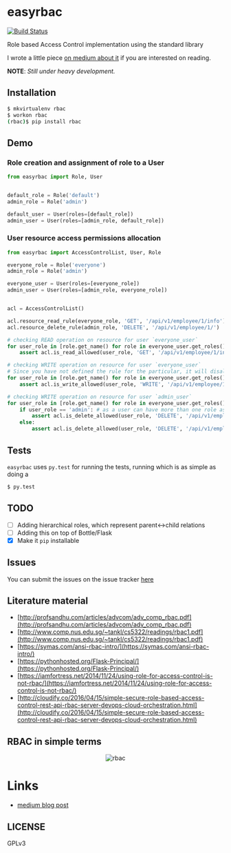 # easyrbac

[![Build Status](https://travis-ci.org/prodicus/easyrbac.svg?branch=master)](https://travis-ci.org/prodicus/rbac)

Role based Access Control implementation using the standard library

I wrote a little piece [on medium about it](https://medium.com/@tasdikrahman/implementing-role-based-access-control-a2bbcb4dfdb0) if you are interested on reading.

**NOTE**: _Still under heavy development._

## Installation

```bash
$ mkvirtualenv rbac
$ workon rbac
(rbac)$ pip install rbac
```

## Demo

### Role creation and assignment of role to a User

```python
from easyrbac import Role, User


default_role = Role('default')
admin_role = Role('admin')

default_user = User(roles=[default_role])
admin_user = User(roles=[admin_role, default_role])
```

### User resource access permissions allocation

```python
from easyrbac import AccessControlList, User, Role

everyone_role = Role('everyone')
admin_role = Role('admin')

everyone_user = User(roles=[everyone_role])
admin_user = User(roles=[admin_role, everyone_role])


acl = AccessControlList()

acl.resource_read_rule(everyone_role, 'GET', '/api/v1/employee/1/info')
acl.resource_delete_rule(admin_role, 'DELETE', '/api/v1/employee/1/')

# checking READ operation on resource for user `everyone_user`
for user_role in [role.get_name() for role in everyone_user.get_roles()]:
    assert acl.is_read_allowed(user_role, 'GET', '/api/v1/employee/1/info') == True

# checking WRITE operation on resource for user `everyone_user`
# Since you have not defined the rule for the particular, it will disallow any such operation by default.
for user_role in [role.get_name() for role in everyone_user.get_roles()]:
    assert acl.is_write_allowed(user_role, 'WRITE', '/api/v1/employee/1/info') == False

# checking WRITE operation on resource for user `admin_user`
for user_role in [role.get_name() for role in everyone_user.get_roles()]:
    if user_role == 'admin': # as a user can have more than one role assigned to them
        assert acl.is_delete_allowed(user_role, 'DELETE', '/api/v1/employee/1/') == True
    else:
        assert acl.is_delete_allowed(user_role, 'DELETE', '/api/v1/employee/1/') == False
```

## Tests

`easyrbac` uses `py.test` for running the tests, running which is as simple as doing a

```bash
$ py.test
```

## TODO

- [ ] Adding hierarchical roles, which represent parent<->child relations
- [ ] Adding this on top of Bottle/Flask
- [x] Make it `pip` installable

## Issues

You can submit the issues on the issue tracker [here](https://github.com/prodicus/rbac/issues)

## Literature material

- [http://profsandhu.com/articles/advcom/adv_comp_rbac.pdf](http://profsandhu.com/articles/advcom/adv_comp_rbac.pdf)
- [http://www.comp.nus.edu.sg/~tankl/cs5322/readings/rbac1.pdf](http://www.comp.nus.edu.sg/~tankl/cs5322/readings/rbac1.pdf)
- [https://symas.com/ansi-rbac-intro/](https://symas.com/ansi-rbac-intro/)
- [https://pythonhosted.org/Flask-Principal/](https://pythonhosted.org/Flask-Principal/)
- [https://iamfortress.net/2014/11/24/using-role-for-access-control-is-not-rbac/](https://iamfortress.net/2014/11/24/using-role-for-access-control-is-not-rbac/)
- [http://cloudify.co/2016/04/15/simple-secure-role-based-access-control-rest-api-rbac-server-devops-cloud-orchestration.html](http://cloudify.co/2016/04/15/simple-secure-role-based-access-control-rest-api-rbac-server-devops-cloud-orchestration.html)

## RBAC in simple terms

<p align="center">
  <img src="http://tasdikrahman.me/content/images/2017/06/rbac_model.jpg" alt="rbac"/>
</p>

# Links

- [medium blog post](https://medium.com/@tasdikrahman/implementing-role-based-access-control-a2bbcb4dfdb0)

## LICENSE

GPLv3
